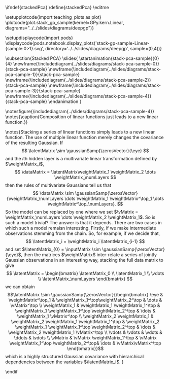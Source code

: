 \ifndef{stackedPca}
\define{stackedPca}
\editme

\setupplotcode{import teaching_plots as plot}
\plotcode{plot.stack_gp_sample(kernel=GPy.kern.Linear,
                     diagrams="../../slides/diagrams/deepgp")}

\setupdisplaycode{import pods}
\displaycode{pods.notebook.display_plots('stack-gp-sample-Linear-{sample:0>1}.svg', 
                            directory='../../slides/diagrams/deepgp', sample=(0,4))}

\subsection{Stacked PCA}
\slides{
\startanimation{stack-pca-sample}{0}{4}
\newframe{\includediagram{../slides/diagrams/stack-pca-sample-0}}{stack-pca-sample}
\newframe{\includediagram{../slides/diagrams/stack-pca-sample-1}}{stack-pca-sample}
\newframe{\includediagram{../slides/diagrams/stack-pca-sample-2}}{stack-pca-sample}
\newframe{\includediagram{../slides/diagrams/stack-pca-sample-3}}{stack-pca-sample}
\newframe{\includediagram{../slides/diagrams/stack-pca-sample-4}}{stack-pca-sample}
\endanimation
}

\notesfigure{\includediagram{../slides/diagrams/stack-pca-sample-4}}
\notes{\caption{Composition of linear functions just leads to a new linear function.}}

\notes{Stacking a series of linear functions simply leads to a new linear function. The use of multiple linear function merely changes the covariance of the resulting Gaussian. If
$$
\latentMatrix \sim \gaussianSamp{\zerosVector}{\eye}
$$
and the $i$th hidden layer is a multivariate linear transformation defined by $\weightMatrix_i$,
$$
\dataMatrix = \latentMatrix\weightMatrix_1 \weightMatrix_2 \dots \weightMatrix_\numLayers
$$
then the rules of multivariate Gaussians tell us that
$$
\dataMatrix \sim \gaussianSamp{\zerosVector}{\weightMatrix_\numLayers \dots \weightMatrix_1 \weightMatrix^\top_1 \dots \weightMatrix^\top_\numLayers}.
$$
So the model can be replaced by one where we set $\vMatrix = \weightMatrix_\numLayers \dots \weightMatrix_2 \weightMatrix_1$. So is such a model trivial? The answer is that it depends. There are two cases in which such a model remaisn interesting. Firstly, if we make intermediate observations stemming from the chain. So, for example, if we decide that,
$$
\latentMatrix_i = \weightMatrix_i \latentMatrix_{i-1}
$$
and set $\latentMatrix_{0} = \inputMatrix \sim \gaussianSamp{\zerosVector}{\eye}$, then the matrices $\weightMatrix$ inter-relate a series of jointly Gaussian observations in an interesting way, stacking the full data matrix to give
$$
\latentMatrix = \begin{bmatrix}
\latentMatrix_0 \\
\latentMatrix_1 \\
\vdots \\
\latentMatrix_\numLayers
\end{bmatrix}
$$
we can obtain
$$\latentMatrix \sim \gaussianSamp{\zerosVector}{\begin{bmatrix}
\eye & \weightMatrix^\top_1 & \weightMatrix_1^\top\weightMatrix_2^\top & \dots & \vMatrix^\top \\
\weightMatrix_1 & \weightMatrix_1 \weightMatrix_1^\top & \weightMatrix_1 \weightMatrix_1^\top \weightMatrix_2^\top & \dots & \weightMatrix_1 \vMatrix^\top \\
\weightMatrix_2 \weightMatrix_1 & \weightMatrix_2 \weightMatrix_1 \weightMatrix_1^\top & \weightMatrix_2 \weightMatrix_1 \weightMatrix_1^\top \weightMatrix_2^\top & \dots & \weightMatrix_2 \weightMatrix_1 \vMatrix^\top \\
\vdots & \vdots & \vdots & \ddots & \vdots \\
\vMatrix & \vMatrix   \weightMatrix_1^\top  & \vMatrix \weightMatrix_1^\top \weightMatrix_2^\top& \dots & \vMatrix\vMatrix^\top
\end{bmatrix}}$$
which is a highly structured Gaussian covariance with hierarchical dependencies between the variables $\latentMatrix_i$. 
}



\endif
